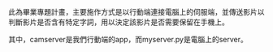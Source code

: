 此為畢業專題計畫，主要施作方式是以行動端連接電腦上的伺服端，並傳送影片以判斷影片是否含有特定字詞，用以決定該影片是否需要保留在手機上。

其中，camserver是我們行動端的app，而myserver.py是電腦上的server。
